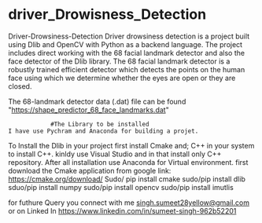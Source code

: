 # driver_Drowisness_Detection
 Driver-Drowsiness-Detection Driver drowsiness detection is a project built using Dlib and OpenCV with Python as a backend language. The project includes direct working with the 68 facial landmark detector and also the face detector of the Dlib library. The 68 facial landmark detector is a robustly trained efficient detector which detects the points on the human face using which  we determine whether the eyes are open or they are closed.
 
 The 68-landmark detector data (.dat) file can be found "https://shape_predictor_68_face_landmarks.dat"

				#The Library to be installed
    I have use Pychram and Anaconda for building a projet.
 To Install the Dlib in your project first install Cmake and;
  C++ in your system to install C++.
  kinldy use Visual Studio and in that install only C++ repository.
  After all installation use Anaconda for Virtual environment.
  first download the Cmake application from google link: https://cmake.org/download/
	Sudo/	pip install cmake 
		sudo/pip install dlib 
		sduo/pip install numpy
		sudo/pip install opencv
		sudo/pip install imutlis


for futhure Query you connect with me 
singh.sumeet28yellow@gmail.com
or on Linked In
https://www.linkedin.com/in/sumeet-singh-962b52201
